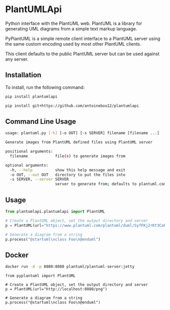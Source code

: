 # PlantUMLApi

Python interface with the PlantUML web. PlantUML is a library for generating UML diagrams from a simple text markup language.

PyPlantUML is a simple remote client interface to a PlantUML server using the same custom encoding used by most other PlantUML clients.

This client defaults to the public PlantUML server but can be used against any server.

## Installation

To install, run the following command:

```bash
pip install plantumlapi
```

```bash
pip install git+https://github.com/antoinebou12/plantumlapi
```

## Command Line Usage

```bash
usage: plantuml.py [-h] [-o OUT] [-s SERVER] filename [filename ...]

Generate images from PlantUML defined files using PlantUML server

positional arguments: 
  filename            file(s) to generate images from

optional arguments: 
  -h, --help          show this help message and exit 
  -o OUT, --out OUT   directory to put the files into 
  -s SERVER, --server SERVER 
                      server to generate from; defaults to plantuml.com 
```

## Usage

```python
from plantumlapi.plantumlapi import PlantUML

# Create a PlantUML object, set the output directory and server
p = PlantUML(url="https://www.plantuml.com/plantuml/duml/SyfFKj2rKt3CoKnELR1Io4ZDoSa70000")

# Generate a diagram from a string
p.process("@startuml\nclass Foo\n@enduml")

```

## Docker

```bash
docker run -d -p 8080:8080 plantuml/plantuml-server:jetty
```

```
from pyplantuml import PlantUML

# Create a PlantUML object, set the output directory and server
p = PlantUML(url="http://localhost:8080/png")

# Generate a diagram from a string
p.process("@startuml\nclass Foo\n@enduml")
```
